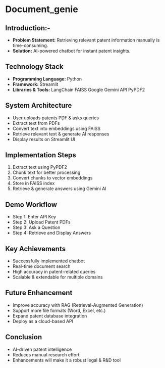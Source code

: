 # Document_genie

## Introduction:-
- **Problem Statement:**
Retrieving relevant patent information manually is time-consuming.
- **Solution:**
AI-powered chatbot for instant patent insights.

## Technology Stack
- **Programming Language:** Python
- **Framework:** Streamlit
- **Libraries & Tools:**
LangChain
FAISS
Google Gemini API
PyPDF2

## System Architecture
- User uploads patents PDF & asks queries
- Extract text from PDFs
- Convert text into embeddings using FAISS
- Retrieve relevant text & generate AI responses
- Display results on Streamlit UI

## Implementation Steps
1. Extract text using PyPDF2
2. Chunk text for better processing
3. Convert chunks to vector embeddings
4. Store in FAISS index
5. Retrieve & generate answers using Gemini AI

## Demo Workflow
- Step 1: Enter API Key
- Step 2: Upload Patent PDFs
- Step 3: Ask a Question
- Step 4: Retrieve and Display Answers

## Key Achievements
- Successfully implemented chatbot
- Real-time document search
- High accuracy in patent-related queries
- Scalable & extendable for multiple domains

## Future Enhancement
- Improve accuracy with RAG (Retrieval-Augmented Generation)
- Support more file formats (Word, Excel, etc.)
- Expand patent database integration
- Deploy as a cloud-based API

## Conclusion
- AI-driven patent intelligence
- Reduces manual research effort
- Enhancements will make it a robust legal & R&D tool

